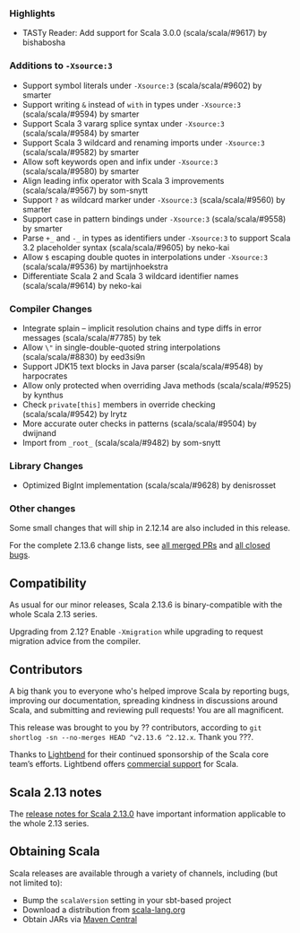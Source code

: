### Highlights

* TASTy Reader: Add support for Scala 3.0.0 (scala/scala/#9617) by bishabosha

### Additions to `-Xsource:3`

* Support symbol literals under `-Xsource:3` (scala/scala/#9602) by smarter
* Support writing `&` instead of `with` in types under `-Xsource:3` (scala/scala/#9594) by smarter
* Support Scala 3 vararg splice syntax under `-Xsource:3` (scala/scala/#9584) by smarter
* Support Scala 3 wildcard and renaming imports under `-Xsource:3` (scala/scala/#9582) by smarter
* Allow soft keywords open and infix under `-Xsource:3` (scala/scala/#9580) by smarter
* Align leading infix operator with Scala 3 improvements (scala/scala/#9567) by som-snytt
* Support `?` as wildcard marker under `-Xsource:3` (scala/scala/#9560) by smarter
* Support case in pattern bindings under `-Xsource:3` (scala/scala/#9558) by smarter
* Parse `+_` and `-_` in types as identifiers under `-Xsource:3` to support Scala 3.2 placeholder syntax (scala/scala/#9605) by neko-kai
* Allow `$` escaping double quotes in interpolations under `-Xsource:3` (scala/scala/#9536) by martijnhoekstra
* Differentiate Scala 2 and Scala 3 wildcard identifier names (scala/scala/#9614) by neko-kai

### Compiler Changes

* Integrate splain – implicit resolution chains and type diffs in error messages (scala/scala/#7785) by tek
* Allow `\"` in single-double-quoted string interpolations (scala/scala/#8830) by eed3si9n
* Support JDK15 text blocks in Java parser (scala/scala/#9548) by harpocrates
* Allow only protected when overriding Java methods (scala/scala/#9525) by kynthus
* Check `private[this]` members in override checking (scala/scala/#9542) by lrytz
* More accurate outer checks in patterns (scala/scala/#9504) by dwijnand
* Import from `_root_` (scala/scala/#9482) by som-snytt

### Library Changes

* Optimized BigInt implementation (scala/scala/#9628) by denisrosset

### Other changes

Some small changes that will ship in 2.12.14 are also included in this release.

For the complete 2.13.6 change lists, see [all merged PRs](https://github.com/scala/scala/pulls?q=is%3Amerged%20milestone%3A2.13.6) and [all closed bugs](https://github.com/scala/bug/issues?utf8=%E2%9C%93&q=is%3Aclosed+milestone%3A2.13.6).

## Compatibility

As usual for our minor releases, Scala 2.13.6 is binary-compatible with the whole Scala 2.13 series.

Upgrading from 2.12? Enable `-Xmigration` while upgrading to request migration advice from the compiler.

## Contributors

A big thank you to everyone who's helped improve Scala by reporting bugs, improving our documentation, spreading kindness in discussions around Scala, and submitting and reviewing pull requests! You are all magnificent.

This release was brought to you by ?? contributors, according to `git shortlog -sn --no-merges HEAD ^v2.13.6 ^2.12.x`. Thank you ???.

Thanks to [Lightbend](https://www.lightbend.com/scala) for their continued sponsorship of the Scala core team’s efforts. Lightbend offers [commercial support](https://www.lightbend.com/lightbend-platform-subscription) for Scala.

## Scala 2.13 notes

The [release notes for Scala 2.13.0](https://github.com/scala/scala/releases/v2.13.0) have important information applicable to the whole 2.13 series.

## Obtaining Scala

Scala releases are available through a variety of channels, including (but not limited to):

* Bump the `scalaVersion` setting in your sbt-based project
* Download a distribution from [scala-lang.org](http://scala-lang.org/download/2.13.6.html)
* Obtain JARs via [Maven Central](http://search.maven.org/#search%7Cga%7C1%7Cg%3A%22org.scala-lang%22%20AND%20v%3A%222.13.6%22)
